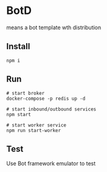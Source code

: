# BotD
means a bot template wth distribution

## Install

```shell
npm i
```

## Run

```shell
# start broker
docker-compose -p redis up -d

# start inbound/outbound services
npm start 

# start worker service
npm run start-worker
```

## Test
Use Bot framework emulator to test